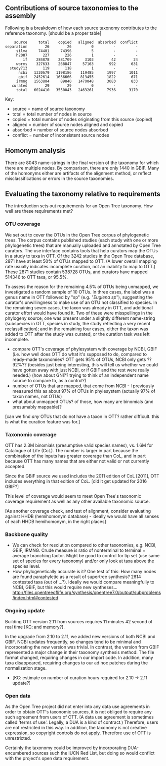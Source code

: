 
## Contributions of source taxonomies to the assembly

Following is a breakdown of how each source taxonomy contributes to
the reference taxonomy.  [should be a proper table]

        source     total    copied   aligned  absorbed  conflict
    separation        26        26         0         -         -
         silva     74401     74396         5         -         -
         h2007       227       226         1         -         -
            if    284878    281709      3103        42        24
         worms    327633    268847     57163       992       631
      study713       119       118         1         -         -
          ncbi   1320679   1198186    119485      1997      1011
          gbif   2452614   1636666    813455      1822       671
         irmng   1563804     89840   1470048      3083       833
       curated        29        29         0         -         -
         total   6024410   3550043   2463261      7936      3170

Key:

* source = name of source taxonomy
* total = total number of nodes in source
* copied = total number of nodes originating from this source (copied)
* aligned = number of source nodes aligned and copied
* absorbed = number of source nodes absorbed
* conflict = number of inconsistent source nodes

## Homonym analysis

There are 8043 name-strings in the final version of the taxonomy for which there are
multiple nodes.  By comparison, there are only 1440 in GBIF. Many of
the homonyms either are artifacts of the alignment method, or reflect
misclassifications or errors in the source taxonomies.

## Evaluating the taxonomy relative to requirements

The introduction sets out requirements for an Open Tree taxonomy.
How well are these requirements met?

### OTU coverage

We set out to cover the OTUs in the Open Tree corpus of phylogenetic trees. The
corpus contains published studies (each study with one or more phylogenetic
trees) that are manually uploaded and annotated by Open Tree curators. The use
interface contains tools that help curators map the OTUs in a study to taxa in
OTT. Of the 3242 studies in the Open Tree database, 2871 have at least 50% of
OTUs mapped to OTT.  (A lower overall mapping rate usually indicates incomplete
curation, not an inability to map to OTT.)  These 2871 studies contain 538728
OTUs, and curators have mapped 514346 to OTT taxa, or 95.5%.

To assess the reason for the remaining 4.5% of OTUs being unmapped, we
investigated a random sample of 10 OTUs.  In three cases, the label
was a genus name in OTT followed by "sp" (e.g. "_Euglena sp_"),
suggesting the curator's unwillingness to make use of an OTU not
classified to species.  In the remaining seven cases, the taxon was
already in OTT, and additional curator effort would have found it.
Two of these were misspellings in the phylogeny source; one was
present under a slightly different name-string (subspecies in OTT,
species in study, the study reflecting a very recent
reclassification); and in the remaining four cases, either the taxon
was added to OTT after the study was curated, or the curation task was
left incomplete.

* compare OTT's coverage of phylesystem with coverage by NCBI, GBIF
  (i.e. how well does OTT do what it's supposed to do, compared to
  ready-made taxonomies?  OTT gets 95% of OTUs, NCBI only gets ??92%??
  (besides just being interesting, this will tell us whether we could
   have gotten away with just NCBI, or if GBIF and the rest were really
   needed.)
  (how about GNI?? trying to think of an independent name source
  to compare to, as a control?)
* number of OTUs that are mapped, that come from NCBI - I previously
  measured this as about 97% of OTUs in phylesystem (actually 97%
  of taxon names, not OTUs)
* what about unmapped OTUs?  of those, how many are binomials (and
  presumably mappable)?

[can we find *any* OTUs that do not have a taxon in OTT?
rather difficult.  this is what the curation feature was for.]

### Taxonomic coverage

OTT has 2.3M binomials (presumptive valid species names), vs. 1.6M for
Catalogue of Life (CoL).  The number is larger in part because the
combination of the inputs has greater coverage than CoL, and in part
because OTT has many names that are either not valid or not currently
accepted.

Since the GBIF source we used includes the 2011 edition of CoL [2011],
OTT includes everything in that edition of CoL.  [did it get updated
for 2016 GBIF?]

This level of coverage would seem to meet Open Tree's taxonomic
coverage requirement as well as any other available taxonomic source.

[As another coverage check, and test of alignment, consider evaluating
against HHDB (hemihomonym database) - ideally we would have all senses of
each HHDB hemihomonym, in the right places]

### Backbone quality

* We can check for resolution compared to other taxonomies, e.g. NCBI, GBIF,
  IRMNG.  Crude measure is ratio of
  nonterminal to terminal = average branching factor.  Might be good
  to control for tip set (use same set of species for every taxonomy)
  and/or only look at taxa above the species level.
* How phylogenetically accurate is it?  One test of this: How many
  nodes are found paraphyletic as a result of supertree synthesis?
  2614 contested taxa (out of ...?).  Ideally we would compare
  meaningfully to NCBI, GBIF, but this would require new syntheses...
  http://files.opentreeoflife.org/synthesis/opentree7.0/output/subproblems/index.html#contested

### Ongoing update

Building OTT version 2.11 from sources requires 11 minutes 42 second of real time [KC: and memory?].

In the upgrade from 2.10 to 2.11, we added new versions of both NCBI and GBIF. NCBI updates frequently, so changes tend to be minimal and incorporating the new version was trivial. In contrast, the version from GBIF represented a major change in their taxonomy synthesis method. The file format changed, requiring changes in our import code. In addition, many taxa disappeared, requiring changes to our ad hoc patches during the normalization stage.  

* [KC: estimate on number of curation hours required for 2.10 -> 2.11 update?]

### Open data

As the Open Tree project did not enter into any data use agreements
in order to obtain OTT's
taxonomic sources, it is not obliged to require any such agreement
from users of OTT.  (A data use agreement is sometimes called 'terms
of use'.  Legally, a DUA is a kind of contract.)
Therefore, users are not restricted in this way.
In addition, the taxonomy is not creative expression, so copyright
controls do not apply.  Therefore use of OTT is
unrestricted.

Certainly the taxonomy could be improved by incorporating DUA-encumbered
sources such the IUCN Red List, but doing so would conflict with the
project's open data requirement.
